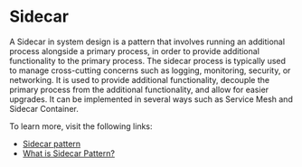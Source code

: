 # Sidecar

A Sidecar in system design is a pattern that involves running an additional process alongside a primary process, in order to provide additional functionality to the primary process. The sidecar process is typically used to manage cross-cutting concerns such as logging, monitoring, security, or networking. It is used to provide additional functionality, decouple the primary process from the additional functionality, and allow for easier upgrades. It can be implemented in several ways such as Service Mesh and Sidecar Container.

To learn more, visit the following links:

- [Sidecar pattern](https://learn.microsoft.com/en-us/azure/architecture/patterns/sidecar)
- [What is Sidecar Pattern?](https://www.oreilly.com/library/view/designing-distributed-systems/9781491983638/ch02.html)